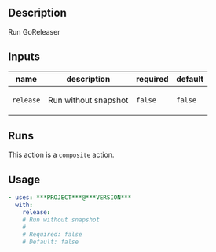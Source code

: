 ## Description

Run GoReleaser

## Inputs

| name | description | required | default |
| --- | --- | --- | --- |
| `release` | <p>Run without snapshot</p> | `false` | `false` |


## Runs

This action is a `composite` action.

## Usage

```yaml
- uses: ***PROJECT***@***VERSION***
  with:
    release:
    # Run without snapshot
    #
    # Required: false
    # Default: false
```


